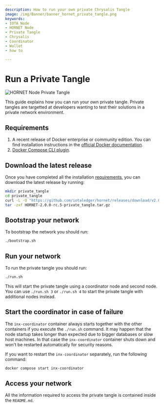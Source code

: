 ```yaml
---
description: How to run your own private Chrysalis Tangle
image: /img/Banner/banner_hornet_private_tangle.png
keywords:
- IOTA Node 
- HORNET Node
- Private Tangle
- Chrysalis
- Coordinator
- Wallet
- how to

---
```


# Run a Private Tangle

![HORNET Node Private Tangle](/img/Banner/banner_hornet_private_tangle.png)

This guide explains how you can run your own private tangle.
Private tangles are targetted at developers wanting to test their solutions in a private network environment. 

## Requirements

1. A recent release of Docker enterprise or community edition. You can find installation instructions in the [official Docker documentation](https://docs.docker.com/engine/install/).
2. [Docker Compose CLI plugin](https://docs.docker.com/compose/install/compose-plugin/).

## Download the latest release

Once you have completed all the installation [requirements](#requirements), you can download the latest release by running:

```sh
mkdir private_tangle
cd private_tangle
curl -L -O "https://github.com/iotaledger/hornet/releases/download/v2.0.0-rc.5/HORNET-2.0.0-rc.5-private_tangle.tar.gz"
tar -zxf HORNET-2.0.0-rc.5-private_tangle.tar.gz
```

## Bootstrap your network

To bootstrap the network you should run:
```sh
./bootstrap.sh
```

## Run your network

To run the private tangle you should run:
```sh
./run.sh
```

This will start the private tangle using a coordinator node and second node.
You can use `./run.sh 3` or `./run.sh 4` to start the private tangle with additional nodes instead.

## Start the coordinator in case of failure

The `inx-coordinator` container always starts together with the other containers if you execute the `./run.sh` command.
It may happen that the node startup takes longer than expected due to bigger databases or slow host machines. In that case the `inx-coordinator` container shuts down and won't be restarted automatically for security reasons.

If you want to restart the `inx-coordinator` separately, run the following command:
```sh
docker compose start inx-coordinator
```

## Access your network

All the information required to access the private tangle is contained inside the `README.md`.